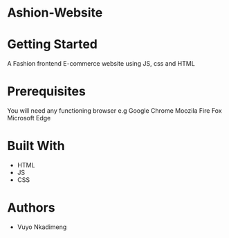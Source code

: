 # Ashion-Website 
# Getting Started
A Fashion frontend E-commerce website using JS, css and HTML

# Prerequisites
You will need any functioning browser 
e.g 
Google Chrome
Moozila Fire Fox
Microsoft Edge


# Built With
- HTML
- JS
- CSS

# Authors
- Vuyo Nkadimeng
